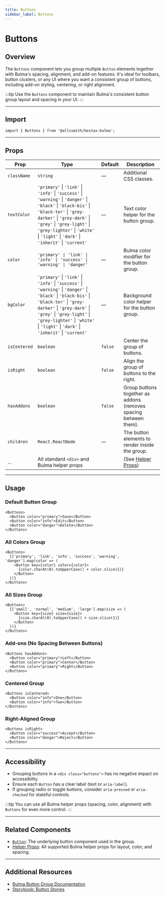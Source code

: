 ```yaml
---
title: Buttons
sidebar_label: Buttons
---
```


# Buttons

## Overview

The `Buttons` component lets you group multiple `Button` elements together with Bulma's spacing, alignment, and add-on features. It's ideal for toolbars, button clusters, or any UI where you want a consistent group of buttons, including add-on styling, centering, or right alignment.

:::tip
Use the `Buttons` component to maintain Bulma's consistent button group layout and spacing in your UI.
:::

---

## Import

```tsx
import { Buttons } from '@allxsmith/bestax-bulma';
```

---

## Props

| Prop         | Type                                                                                                                                                                                                                                                                                     | Default | Description                                                      |
| ------------ | ---------------------------------------------------------------------------------------------------------------------------------------------------------------------------------------------------------------------------------------------------------------------------------------- | ------- | ---------------------------------------------------------------- |
| `className`  | `string`                                                                                                                                                                                                                                                                                 | —       | Additional CSS classes.                                          |
| `textColor`  | `'primary'` \| `'link'` \| `'info'` \| `'success'` \| `'warning'` \| `'danger'` \| `'black'` \| `'black-bis'` \| `'black-ter'` \| `'grey-darker'` \| `'grey-dark'` \| `'grey'` \| `'grey-light'` \| `'grey-lighter'` \| `'white'` \| `'light'` \| `'dark'` \| `'inherit'` \| `'current'` | —       | Text color helper for the button group.                          |
| `color`      | `'primary' \| 'link' \| 'info' \| 'success' \| 'warning' \| 'danger'`                                                                                                                                                                                                                    | —       | Bulma color modifier for the button group.                       |
| `bgColor`    | `'primary'` \| `'link'` \| `'info'` \| `'success'` \| `'warning'` \| `'danger'` \| `'black'` \| `'black-bis'` \| `'black-ter'` \| `'grey-darker'` \| `'grey-dark'` \| `'grey'` \| `'grey-light'` \| `'grey-lighter'` \| `'white'` \| `'light'` \| `'dark'` \| `'inherit'` \| `'current'` | —       | Background color helper for the button group.                    |
| `isCentered` | `boolean`                                                                                                                                                                                                                                                                                | `false` | Center the group of buttons.                                     |
| `isRight`    | `boolean`                                                                                                                                                                                                                                                                                | `false` | Align the group of buttons to the right.                         |
| `hasAddons`  | `boolean`                                                                                                                                                                                                                                                                                | `false` | Group buttons together as addons (removes spacing between them). |
| `children`   | `React.ReactNode`                                                                                                                                                                                                                                                                        | —       | The button elements to render inside the group.                  |
| ...          | All standard `<div>` and Bulma helper props                                                                                                                                                                                                                                              |         | (See [Helper Props](../helpers/usebulmaclasses))                 |

---

## Usage

### Default Button Group

```tsx
<Buttons>
  <Button color="primary">Save</Button>
  <Button color="info">Edit</Button>
  <Button color="danger">Delete</Button>
</Buttons>
```

### All Colors Group

```tsx
<Buttons>
  {['primary', 'link', 'info', 'success', 'warning', 'danger'].map(color => (
    <Button key={color} color={color}>
      {color.charAt(0).toUpperCase() + color.slice(1)}
    </Button>
  ))}
</Buttons>
```

### All Sizes Group

```tsx
<Buttons>
  {['small', 'normal', 'medium', 'large'].map(size => (
    <Button key={size} size={size}>
      {size.charAt(0).toUpperCase() + size.slice(1)}
    </Button>
  ))}
</Buttons>
```

### Add-ons (No Spacing Between Buttons)

```tsx
<Buttons hasAddons>
  <Button color="primary">Left</Button>
  <Button color="primary">Center</Button>
  <Button color="primary">Right</Button>
</Buttons>
```

### Centered Group

```tsx
<Buttons isCentered>
  <Button color="info">One</Button>
  <Button color="info">Two</Button>
</Buttons>
```

### Right-Aligned Group

```tsx
<Buttons isRight>
  <Button color="success">Accept</Button>
  <Button color="danger">Reject</Button>
</Buttons>
```

---

## Accessibility

- Grouping buttons in a `<div class="buttons">` has no negative impact on accessibility.
- Ensure each `Button` has a clear label (text or `aria-label`).
- If grouping radio or toggle buttons, consider `aria-pressed` or `aria-checked` for stateful controls.

:::tip
You can use all Bulma helper props (spacing, color, alignment) with `Buttons` for even more control.
:::

---

## Related Components

- [`Button`](./button.md): The underlying button component used in the group.
- [Helper Props](../helpers/usebulmaclasses.md): All supported Bulma helper props for layout, color, and spacing.

---

## Additional Resources

- [Bulma Button Group Documentation](https://bulma.io/documentation/elements/button/#group)
- [Storybook: Button Stories](https://storybook.bestax.cc/?path=/story/elements-button--default)
